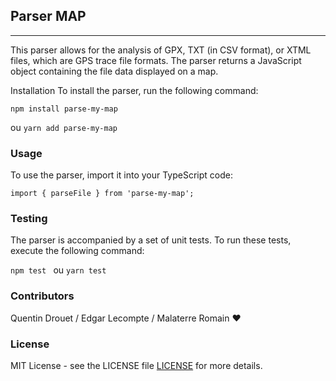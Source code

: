 ## Parser MAP

----

This parser allows for the analysis of GPX, TXT (in CSV format), or XTML files, which are GPS trace file formats.
The parser returns a JavaScript object containing the file data displayed on a map.

Installation
To install the parser, run the following command:

``npm install parse-my-map ``

ou
``yarn add parse-my-map ``


### Usage

To use the parser, import it into your TypeScript code:

```import { parseFile } from 'parse-my-map'; ```

### Testing
The parser is accompanied by a set of unit tests. To run these tests, execute the following command:

```npm test ```
ou
```yarn test ```

### Contributors

Quentin Drouet / Edgar Lecompte / Malaterre Romain  ❤️


### License
MIT License - see the LICENSE file [LICENSE](LICENSE) for more details.
